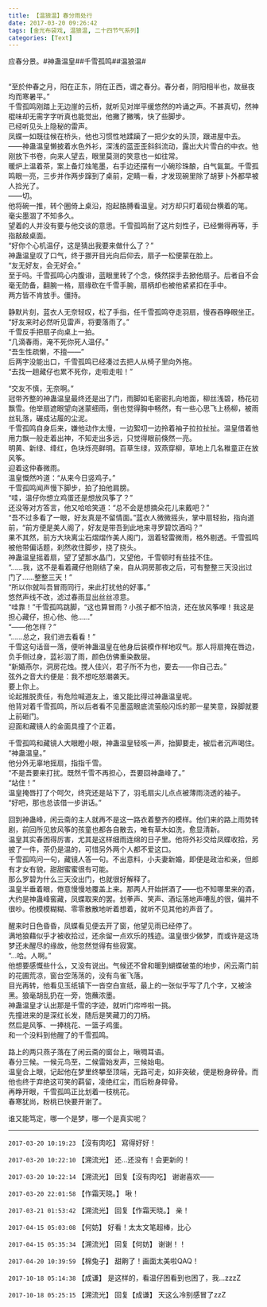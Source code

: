 ```yaml
---
title: 【温狼温】春分雨处行
date: 2017-03-20 09:26:42
tags: [金光布袋戏, 温狼温, 二十四节气系列]
categories: [Text]
---
```


<p dir="ltr"  >应春分景。#神蛊温皇##千雪孤鸣##温狼温#<br /><br /></p> 
<p dir="ltr"  >“至於仲春之月，阳在正东，阴在正西，谓之春分。春分者，阴阳相半也，故昼夜均而寒暑平。”<br />千雪孤鸣刚踏上无边崖的云桥，就听见对岸平缓悠然的吟诵之声。不甚真切，然神棍味却无需字字听真也能觉出，他撇了撇嘴，快了些脚步。<br />已经听见头上隐秘的雷声。<br />凤蝶一如既往候在桥头，他也习惯性地蹂躏了一把少女的头顶，跟进屋中去。<br />——神蛊温皇懒披着水色外衫，深浅的蓝歪歪斜斜流动，露出大片雪白的中衣。他刚放下书卷，向来人望去，眼里莫测的笑意也一如往常。<br />暖炉上温着茶，案上备灯烛笔墨，右手边还摆有一小碗珍珠酿，白气氤氲。千雪孤鸣眼一亮，三步并作两步蹿到了桌前，定睛一看，才发现碗里除了胡萝卜外都早被人捡光了。<br />——切。<br />他将碗一推，转个圈倚上桌沿，抱起胳膊看温皇。对方却只盯着砚台横着的笔。<br />毫尖墨涸了不知多久。<br />望着的人并没有要与他交谈的意思。千雪孤鸣耐了这片刻性子，已经懒得再等，手指敲敲桌面。<br />“好你个心机温仔，这是猜出我要来做什么了？”<br />神蛊温皇叹了口气，终于挪开目光向后仰去，扇子一松便蒙在脸上。<br />“友无好友，会无好会。”<br />至于吗。千雪孤鸣心内腹诽，蓝眼里转了个念，倏然探手去掀他扇子。后者自不会毫无防备，翻腕一格，扇缘砍在千雪手腕，扇柄却也被他紧紧扣在手中。<br />两方皆不肯放手。僵持。</p> 
<p dir="ltr"  >静默片刻，蓝衣人无奈轻叹，松了手指，任千雪孤鸣夺走羽扇，慢吞吞睁眼坐正。<br />“好友来时必然听见雷声，将要落雨了。”<br />千雪反手把扇子向桌上一拍。<br />“几滴春雨，淹不死你死人温仔。”<br />“吾生性疏懒，不擅——”<br />后两字没能出口，千雪孤鸣已经凑过去把人从椅子里向外拖。<br />“去找一趟藏仔也累不死你，走啦走啦！”</p> 
<p dir="ltr"  >“交友不慎，无奈啊。”<br />冠带齐整的神蛊温皇最终还是出了门，雨脚如毛密密扎向地面，柳丝浅碧，杨花初飘雪。他举扇遮眼望向迷蒙细雨，倒也觉得胸中畅然，有一些心思飞上杨柳，被雨丝轧落，碾成沾履的尘泥。<br />千雪孤鸣自身后来，嫌他动作太慢，一边絮叨一边拎着袖子拉拉扯扯。温皇借着他用力飘一般走着出神，不知走出多远，只觉得眼前倏然一亮。<br />明黄、新绿、绛红，色块烁亮鲜明。百草生绿，双燕穿柳，草地上几名稚童正在放风筝。<br />迎着这仲春微雨。<br />温皇慨然吟道：“从来今日竖鸡子。”<br />千雪孤鸣闻声慢下脚步，拍了拍他肩膀。<br />“哇，温仔你想立鸡蛋还是想放风筝了？”<br />还没等对方答言，他又哈哈笑道：“总不会是想摘朵花儿来戴吧？”<br />“吾不过多看了一眼，好友真是不留情面。”蓝衣人微微摇头，掌中扇轻抬，指向道前，“前方便是美人阁了，好友是带吾到此地来寻罗碧饮酒吗？”<br />果不其然，前方大块离尘石熠熠作美人阁门，洇着轻雷微雨，格外剔透。千雪孤鸣被他带偏话题，刹然收住脚步，挠了挠头。<br />神蛊温皇摇着扇，望了望那水晶门，又望他，千雪顿时有些挂不住。<br />“……我，这不是看着藏仔他刚结了亲，自从洞房那夜之后，可有整整三天没出过门了……整整三天！”<br />“所以你就叫吾冒雨同行，来此打扰他的好事。”<br />悠然声线不改，滤过春雨显出丝丝凉意。<br />“哇靠！”千雪孤鸣跳脚，“这也算冒雨？小孩子都不怕浇，还在放风筝哩！我这是担心藏仔，担心他、他……”<br />“——他怎样？”<br />“……总之，我们进去看看！”<br />千雪这句话音一落，便听神蛊温皇在他身后装模作样地叹气。那人将扇掩在唇边，负手侧过身，蓝衫洇了雨，颜色仿佛重染数层。<br />“新婚燕尔，洞房花烛。搅人佳兴，君子所不为也，要去——你自己去。”<br />弦外之音大约便是：我不想吃怒潮袭天。<br />要上你上。<br />论起推脱责任，有危险喊道友上，谁又能比得过神蛊温皇呢。<br />他背对着千雪孤鸣，所以后者看不见墨蓝眼底流萤般闪烁的那一星笑意，跺脚就要上前砸门。<br />迎面和藏镜人的金面具撞了个正着。</p> 
<p dir="ltr"  >千雪孤鸣和藏镜人大眼瞪小眼，神蛊温皇轻咳一声，抬脚要走，被后者沉声喝住。<br />“神蛊温皇。”<br />他分外无辜地摇扇，指指千雪。<br />“不是吾要来打扰。既然千雪不再担心，吾要回神蛊峰了。”<br />“站住！”<br />温皇掩唇打了个呵欠，终究还是站下了，羽毛扇尖儿点点被薄雨浇透的袖子。<br />“好吧，那也总该借一步讲话。”</p> 
<p dir="ltr"  >回到神蛊峰，闲云斋的主人就再不是这一路衣着整齐的模样。他们来的路上雨势转剧，前回所见放风筝的孩童也都各自散去，唯有草木如洗，愈显清新。<br />温皇其实春困得厉害，尤其是这样细雨连绵的日子里。他将外衫交给凤蝶收拾，另披了一件，茶仍是温的，可惜另外两个人都不爱这口。<br />千雪孤鸣问一句，藏镜人答一句。不出意料，小夫妻新婚，即便是政治和亲，但郎有才女有貌，甜甜蜜蜜很有可能。<br />那么罗碧为什么三天没出门，也就很好解释了。<br />温皇半垂着眼，倦意慢慢地覆盖上来。那两人开始拼酒了——也不知哪里来的酒，大约是神蛊峰窖藏，凤蝶取来的罢。划拳声、笑声、酒坛落地声嘈乱的很，偏并不很吵。他模模糊糊、零零散散地听着想着，就听不见其他的声音了。</p> 
<p dir="ltr"  >醒来时日色昏昏，凤蝶看见便去开了窗，他望见雨已经停了。<br />满地狼藉似乎才被收拾过，还余留一点欢乐的残迹。温皇很少做梦，而或许是这场梦还未醒尽的缘故，他忽然觉得有些寂寞。<br />“…哈。人啊。”<br />他想要感慨些什么，又没有说出。气候还不曾和暖到蝴蝶破茧的地步，闲云斋门前的花圃荒凉，窗台空荡荡的，没有鸟雀飞落。<br />目光再转，他看见玉纸镇下一沓空白宣纸，最上的一张似乎写了几个字，又被涂黑。狼毫胡乱扔在一旁，饱蘸浓墨。<br />神蛊温皇才认出那是千雪的字迹，就听门帘哗啦一挑。<br />先撞进来的是深红长发，随后是笑藏刀的刀柄。<br />然后是风筝、一捧桃花、一篮子鸡蛋。<br />和一个没料到他醒了的千雪孤鸣。</p> 
<p dir="ltr"  >路上的两只燕子落在了闲云斋的窗台上，啾啁耳语。<br />春分三候。一候元鸟至，二候雷始发声，三候始电。<br />温皇合上眼，记起他在梦里终攀至顶端，无路可走，如非突破，便是粉身碎骨。而他也终于弃绝这可笑的羁留，凌绝红尘，而后粉身碎骨。<br />再睁开眼，千雪孤鸣正比划着一枝桃花。<br />春寒犹尚，粉桃已快要开谢了。</p> 
<p dir="ltr"  >谁又能笃定，哪一个是梦，哪一个是真实呢？</p>

<!-- more -->

---

`2017-03-20 10:19:23` 【沒有肉吃】 寫得好好！

`2017-03-20 10:22:10` 【溯流光】 还…还没有！会更新的！

`2017-03-20 10:22:14` 【溯流光】 回复【沒有肉吃】 谢谢喜欢——

`2017-03-20 22:01:58` 【作霜天晓。】 啾！

`2017-03-21 01:53:42` 【溯流光】 回复【作霜天晓。】 亲！

`2017-04-15 05:03:08` 【何妨】 好看！太太文笔超棒，比心

`2017-04-15 05:35:34` 【溯流光】 回复【何妨】 谢谢！！

`2017-04-20 10:39:59` 【棉兔子】 甜齁了！画面太美啦QAQ！

`2017-10-18 05:14:38` 【成谦】 是这样的，看温仔困看到也困了，我…zzzZ

`2017-10-18 05:25:15` 【溯流光】 回复【成谦】 天这么冷别感冒了zzZ
